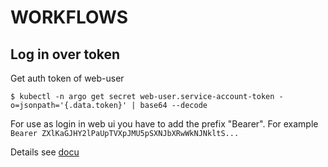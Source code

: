 WORKFLOWS
=========

Log in over token
-----------------


Get auth token of web-user

```
$ kubectl -n argo get secret web-user.service-account-token -o=jsonpath='{.data.token}' | base64 --decode
```

For use as login in web ui you have to add the prefix "Bearer". For example `Bearer ZXlKaGJHY2lPaUpTVXpJMU5pSXNJbXRwWkNJNkltS...`

Details see [docu](https://argo-workflows.readthedocs.io/en/latest/access-token/#token-creation)